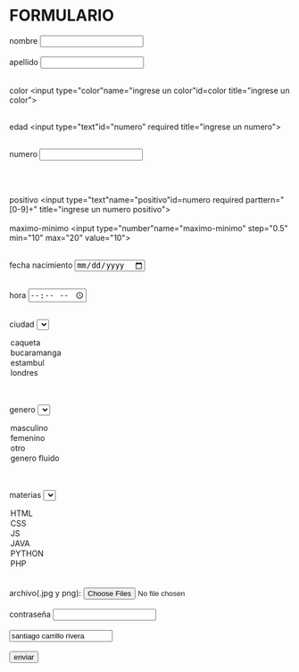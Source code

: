 <!DOCTYPE html> 
<html lang="es">
<head>
  <meta charset="UTF-8">
  <meta name="viewport" content="width=device-width, initial-scale=1.0">
  <title>ADSO</title>
</head>
 <h1>FORMULARIO</h1>
    
   </p>
  <a href="#"></a>
</html>
<form>
<body>
<html>
<label for="nombre">nombre</label>
<input type="text"name="ingrese su nombre"id=nombre required parttern="[A-Z a-z]+" title="ingrese solo letras">
<br><br>
<label for="apellido">apellido</label>
<input type="text"name="ingrese su apellido"id=nombre required parttern="[A-Z a-z]+" title="ingrese solo letras">
<br><br>


<label for="color">color</label>
<input type="color"name="ingrese un color"id=color  title="ingrese un color">
<br><br>



<label for="edad">edad</label>
<input type="text"id="numero"  required title="ingrese un numero">
<br><br>



<label for="numero">numero</label>
<input type="text" id="numero" required title="ingrese un numero">

<br><br>

<label for="numero">positivo</label>
<input type="text"name="positivo"id=numero  required parttern="[0-9]+" title="ingrese un numero positivo">
<br><br>
<label for="maximo-minimo">maximo-minimo</label>
<input type="number"name="maximo-minimo" step="0.5"  min="10" max="20" value="10">
<br><br>



<label for="fecha nacimiento">fecha nacimiento</label>
<input type="date" name="fecha de nacimiento" >
<br><br>

<label for="hora">hora</label>
<input type="time" name="hora" >
<br><br>

<label for="ciudad">ciudad</label>
<select name="ciudad" id="ciudad">
<option value="ciudad1">caqueta</option>
<option value="ciudad2">bucaramanga</option>
<option value="ciudad3">estambul</option>
<option value="ciudad4">londres</option>
</select>
<br><br>

<label for="genero">genero</label>
<select name="genero" id="genero">
<option value="genero1">masculino</option>
<option value="genero2">femenino</option>
<option value="genero3">otro</option>
<option value="genero4">genero fluido</option>
</select>
<br><br>

<label for="materias">materias</label>
<select name="materias" id="materias">
<option value="materia1">HTML</option>
<option value="materia2">CSS</option>
<option value="materia3">JS</option>
<option value="materia4">JAVA</option>
<option value="materia5">PYTHON</option>
<option value="materia6">PHP</option>
</select>
<br><br>
<label for="archivos">archivo(.jpg y png):</label>
<input type="file" name="archivos" accept=".jpg-png" multiple>
<br><br>
<label for="contraseña">contraseña</label>
<input type="contraseña" name="contraseña" id="contraseña" required >
<br><br>
<input type="text" name="nombre" id="nombre" value="santiago carrillo rivera" required>
<br><br>
<button type="submit">enviar</button>
</body>
</html>
</form>
